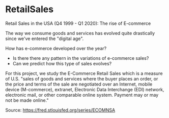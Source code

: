 # RetailSales
Retail Sales in the USA (Q4 1999 - Q1 2020): The rise of E-commerce

The way we consume goods and services has evolved quite drastically since we've entered the "digital age".

How has e-commerce developed over the year?
* Is there there any pattern in the variations of e-commerce sales?
* Can we predict how this type of sales evolves?

For this project, we study the E-Commerce Retail Sales which is a measure of U.S. "sales of goods and services where the buyer places an order, or the price and terms of the sale are negotiated over an Internet, mobile device (M-commerce), extranet, Electronic Data Interchange (EDI) network, electronic mail, or other comparable online system. Payment may or may not be made online."

Source: https://fred.stlouisfed.org/series/ECOMNSA
